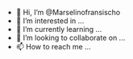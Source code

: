 - 👋 Hi, I’m @Marselinofransischo
- 👀 I’m interested in ...
- 🌱 I’m currently learning ...
- 💞️ I’m looking to collaborate on ...
- 📫 How to reach me ...

<!---
Marselinofransischo/Marselinofransischo is a ✨ special ✨ repository because its `README.md` (this file) appears on your GitHub profile.
You can click the Preview link to take a look at your changes.
--->
